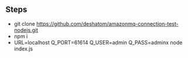 ## Steps 

- git clone https://github.com/deshatom/amazonmq-connection-test-nodejs.git
- npm i 
- URL=localhost Q_PORT=61614 Q_USER=admin Q_PASS=adminx node index.js
